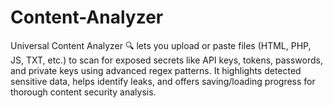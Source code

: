# Content-Analyzer
Universal Content Analyzer 🔍 lets you upload or paste files (HTML, PHP, JS, TXT, etc.) to scan for exposed secrets like API keys, tokens, passwords, and private keys using advanced regex patterns. It highlights detected sensitive data, helps identify leaks, and offers saving/loading progress for thorough content security analysis.
